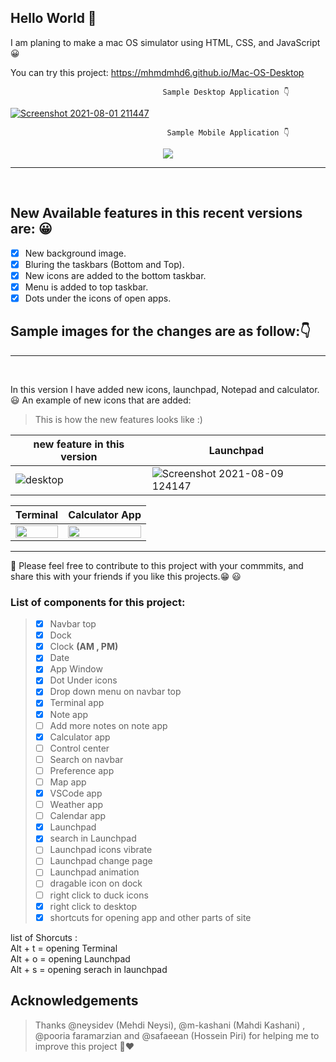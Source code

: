 ## Hello World 👋
I am planing to make a mac OS simulator using HTML, CSS, and JavaScript 😀

You can try this project:
https://mhmdmhd6.github.io/Mac-OS-Desktop

                                      Sample Desktop Application 👇
[![Screenshot 2021-08-01 211447](https://user-images.githubusercontent.com/79286306/127778858-f7a4ddf3-676e-4bf9-b934-bad51014c096.jpg)](https://mhmdmhd6.github.io/Mac-OS-Desktop/)



                                       Sample Mobile Application 👇
                                           
<p align="center">
  <img src="https://user-images.githubusercontent.com/79286306/126490693-326fa6dd-a431-461d-8e06-45c9d164b868.jpg">
</p>
                                      

<hr> <br>

## New Available features in this recent versions are: 😀

- [x] New background image.
- [x] Bluring the taskbars (Bottom and Top).
- [x] New icons are added to the bottom taskbar.
- [x] Menu is added to top taskbar.
- [x] Dots under the icons of open apps.

## Sample images for the changes are as follow:👇

<hr> <br>

In this version I have added new icons, launchpad, Notepad and calculator. 😃
An example of new icons that are added:
> This is how the new features looks like :)

|new feature in this version| Launchpad |
|------------|------------|
| ![desktop](https://user-images.githubusercontent.com/79286306/128682239-bf386345-7cf9-4414-b49f-52ed1ec72ddc.jpg) | ![Screenshot 2021-08-09 124147](https://user-images.githubusercontent.com/79286306/128676847-d07d0017-8241-44e0-bb16-8c26425d6f5f.jpg) |



| Terminal | Calculator App  |
|------------|-----------------|
| <img src="https://user-images.githubusercontent.com/79286306/128681722-00bc96af-72e6-48c1-a69d-3faedfc6bf8d.jpg" width="100%"> | <img src="https://user-images.githubusercontent.com/79286306/128676997-516155f0-3e7e-487e-a353-719059f39dc0.jpg" width="100%"> |  

<hr>

📌 Please feel free to contribute to this project with your commmits, and share this with your friends if you like this projects.😁 😃

### List of components for this project:
> - [x] Navbar top
> - [x] Dock
> - [x] Clock **(AM , PM)**
> - [x] Date
> - [x] App Window
> - [x] Dot Under icons
> - [x] Drop down menu on navbar top
> - [x] Terminal app
> - [x] Note app
> - [ ] Add more notes on note app
> - [x] Calculator app 
> - [ ] Control center   
> - [ ] Search on navbar 
> - [ ] Preference app     
> - [ ] Map app      
> - [x] VSCode app      
> - [ ] Weather app      
> - [ ] Calendar app      
> - [x] Launchpad      
> - [x] search in Launchpad      
> - [ ] Launchpad icons vibrate    
> - [ ] Launchpad change page 
> - [ ] Launchpad animation      
> - [ ] dragable icon on dock      
> - [ ] right click to duck icons
> - [x] right click to desktop
> - [x] shortcuts for opening app and other parts of site     


list of Shorcuts : <br>
Alt + t = opening Terminal  <br>
Alt + o = opening Launchpad <br>
Alt + s = opening serach in  launchpad <br>

<!-- ACKNOWLEDGEMENTS -->

## Acknowledgements

> Thanks @neysidev (Mehdi Neysi), @m-kashani (Mahdi Kashani) , @pooria faramarzian and @safaeean (Hossein Piri) for helping me to improve this project 🙏❤
